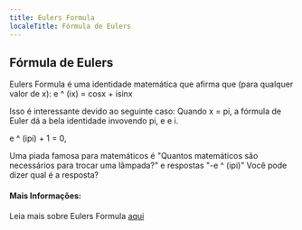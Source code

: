 ```yaml
---
title: Eulers Formula
localeTitle: Fórmula de Eulers
---
```

## Fórmula de Eulers

Eulers Formula é uma identidade matemática que afirma que (para qualquer valor de x): e ^ (ix) = cosx + isinx

Isso é interessante devido ao seguinte caso: Quando x = pi, a fórmula de Euler dá a bela identidade invovendo pi, e e i.

e ^ (ipi) + 1 = 0,

Uma piada famosa para matemáticos é "Quantos matemáticos são necessários para trocar uma lâmpada?" e respostas "-e ^ (ipi)" Você pode dizer qual é a resposta?

#### Mais Informações:

Leia mais sobre Eulers Formula [aqui](http://mathworld.wolfram.com/EulerFormula.html)